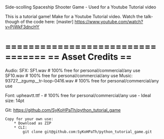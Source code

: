 Side-scolling Spaceship Shooter Game - Used for a Youtube Tutorial video

This is a tutorial game!  Make for a Youtube Tutorial video.
Watch the talk-though of the code here: 
[master] https://www.youtube.com/watch?v=PjWkF3dncHY

=================================
==       Asset Credits         ==
=================================

Audio:
	SFX:
		SF1.wav # 100% free for personal/commercial/any use
		SF10.wav # 100% free for personal/commercial/any use
	Music:
		93727__zgump__tr-loop-0416.wav # 100% free for personal/commercial/any use

Font:
	upheavtt.ttf - # 100% free for personal/commercial/any use
		- Ideal size: 14pt

Git:
	https://github.com/SyKoHPaTh/python_tutorial_game

	Copy for your own use:
		* Download as ZIP
		* CLI:
			git clone git@github.com:SyKoHPaTh/python_tutorial_game.git
